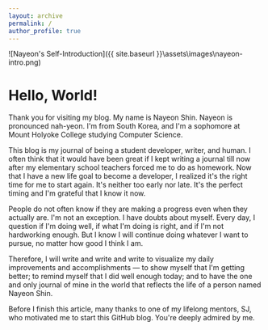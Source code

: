 ```yaml
---
layout: archive
permalink: /
author_profile: true
---
```


![Nayeon's Self-Introduction]({{ site.baseurl }}\assets\images\nayeon-intro.png)

# Hello, World!

Thank you for visiting my blog. My name is Nayeon Shin. Nayeon is pronounced nah-yeon. I'm from South Korea, and I'm a sophomore at Mount Holyoke College studying Computer Science.

This blog is my journal of being a student developer, writer, and human. I often think that it would have been great if I kept writing a journal till now after my elementary school teachers forced me to do as homework. Now that I have a new life goal to become a developer, I realized it's the right time for me to start again. It's neither too early nor late. It's the perfect timing and I'm grateful that I know it now.

People do not often know if they are making a progress even when they actually are. I'm not an exception. I have doubts about myself. Every day, I question if I'm doing well, if what I'm doing is right, and if I'm not hardworking enough. But I know I will continue doing whatever I want to pursue, no matter how good I think I am.

Therefore, I will write and write and write to visualize my daily improvements and accomplishments — to show myself that I'm getting better; to remind myself that I did well enough today; and to have the one and only journal of mine in the world that reflects the life of a person named Nayeon Shin.

Before I finish this article, many thanks to one of my lifelong mentors, SJ, who motivated me to start this GitHub blog. You're deeply admired by me.